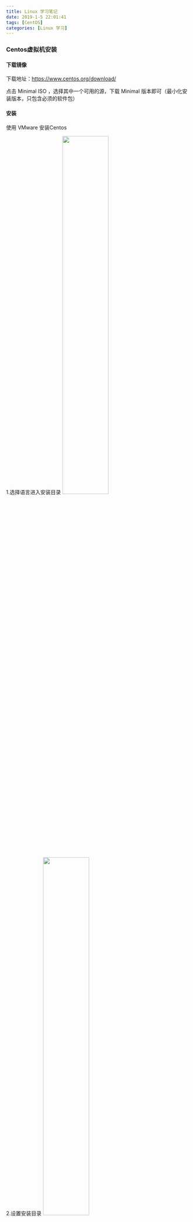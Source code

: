 ```yaml
---
title: Linux 学习笔记
date: 2019-1-5 22:01:41
tags: [CentOS]
categories: [Linux 学习]
---
```



### Centos虚拟机安装

#### 下载镜像

下载地址：https://www.centos.org/download/

点击 Minimal ISO ，选择其中一个可用的源，下载 Minimal 版本即可（最小化安装版本，只包含必须的软件包）

#### 安装

使用 VMware 安装Centos <!--more-->

1.选择语言进入安装目录
<img src="https://hexoblog-1253306922.cos.ap-guangzhou.myqcloud.com/photo2019/%E5%BF%AB%E9%80%9F%E4%B8%8A%E6%89%8BLinux%20%E7%8E%A9%E8%BD%AC%E5%85%B8%E5%9E%8B%E5%BA%94%E7%94%A8/centos%E5%AE%89%E8%A3%85.png" width="50%" height="50%"/>

2.设置安装目录
<img src="https://hexoblog-1253306922.cos.ap-guangzhou.myqcloud.com/photo2019/%E5%BF%AB%E9%80%9F%E4%B8%8A%E6%89%8BLinux%20%E7%8E%A9%E8%BD%AC%E5%85%B8%E5%9E%8B%E5%BA%94%E7%94%A8/%E5%AE%89%E8%A3%85%E4%BD%8D%E7%BD%AE.png"  width="50%" height="50%"/>

3.设置用户信息
<img src="https://hexoblog-1253306922.cos.ap-guangzhou.myqcloud.com/photo2019/%E5%BF%AB%E9%80%9F%E4%B8%8A%E6%89%8BLinux%20%E7%8E%A9%E8%BD%AC%E5%85%B8%E5%9E%8B%E5%BA%94%E7%94%A8/%E7%94%A8%E6%88%B7%E4%BF%A1%E6%81%AF%E8%AE%BE%E7%BD%AE.png"  width="50%" height="50%"/>

4.设置root用户密码（提示密码等级弱，双击完成按钮即可）
<img src="https://hexoblog-1253306922.cos.ap-guangzhou.myqcloud.com/photo2019/%E5%BF%AB%E9%80%9F%E4%B8%8A%E6%89%8BLinux%20%E7%8E%A9%E8%BD%AC%E5%85%B8%E5%9E%8B%E5%BA%94%E7%94%A8/%E8%AE%BE%E7%BD%AE%E5%AF%86%E7%A0%81.png"  width="50%" height="50%"/>

5.等待完成安装，重启
<img src="https://hexoblog-1253306922.cos.ap-guangzhou.myqcloud.com/photo2019/%E5%BF%AB%E9%80%9F%E4%B8%8A%E6%89%8BLinux%20%E7%8E%A9%E8%BD%AC%E5%85%B8%E5%9E%8B%E5%BA%94%E7%94%A8/%E5%AE%8C%E6%88%90%E5%AE%89%E8%A3%85.png"  width="50%" height="50%"/>



### 准备工作

#### 查看IP

##### ip addr 命令

<img src="https://hexoblog-1253306922.cos.ap-guangzhou.myqcloud.com/photo2019/%E5%BF%AB%E9%80%9F%E4%B8%8A%E6%89%8BLinux%20%E7%8E%A9%E8%BD%AC%E5%85%B8%E5%9E%8B%E5%BA%94%E7%94%A8/ipaddr.png "/>

此时IP地址就是网卡的 inet 的值，而上图第一个是本地服务地址，不是我们想要的。第二个没有 inet 这个属性值。

接下来使用vi编辑 /etc/sysconfig/network-scripts/ifcfg-XXX 配置网卡（XXX对应上图的ens33）

<img src="https://hexoblog-1253306922.cos.ap-guangzhou.myqcloud.com/photo2019/%E5%BF%AB%E9%80%9F%E4%B8%8A%E6%89%8BLinux%20%E7%8E%A9%E8%BD%AC%E5%85%B8%E5%9E%8B%E5%BA%94%E7%94%A8/%E7%BD%91%E5%8D%A1%E9%85%8D%E7%BD%AE%E4%BF%AE%E6%94%B9.png"/>

修改ONBOOT值为 yes 。表示默认启动网卡。然后重启网络服务`service network restart `
<img src="https://hexoblog-1253306922.cos.ap-guangzhou.myqcloud.com/photo2019/%E5%BF%AB%E9%80%9F%E4%B8%8A%E6%89%8BLinux%20%E7%8E%A9%E8%BD%AC%E5%85%B8%E5%9E%8B%E5%BA%94%E7%94%A8/%E6%9F%A5%E7%9C%8B%E5%86%85%E7%BD%91IP.png"/>

接下来就可以查看到IP地址了！



##### ifconfig 命令

使用该命令时，会提示`command not found`。我们需要使用`yum install net-tools`命令安装相应的服务。然后就可以使用 ifconfig 命令了！
<img src="https://hexoblog-1253306922.cos.ap-guangzhou.myqcloud.com/photo2019/%E5%BF%AB%E9%80%9F%E4%B8%8A%E6%89%8BLinux%20%E7%8E%A9%E8%BD%AC%E5%85%B8%E5%9E%8B%E5%BA%94%E7%94%A8/ifconfig.png"  width="80%" height="80%"/>



#### 替换默认源

使用163源的帮助文档 http://mirrors.163.com/.help/centos.html

1. 首先备份/etc/yum.repos.d/CentOS-Base.repo 

```
	mv /etc/yum.repos.d/CentOS-Base.repo /etc/yum.repos.d/CentOS-Base.repo.backup
```

2. 下载对应版本repo文件, 放入/etc/yum.repos.d/(操作前请做好相应备份) 

   CentOS7: http://mirrors.163.com/.help/CentOS7-Base-163.repo

3. 运行以下命令生成缓存 

```
	yum clean all
	yum makecache
```
<img src="https://hexoblog-1253306922.cos.ap-guangzhou.myqcloud.com/photo2019/%E5%BF%AB%E9%80%9F%E4%B8%8A%E6%89%8BLinux%20%E7%8E%A9%E8%BD%AC%E5%85%B8%E5%9E%8B%E5%BA%94%E7%94%A8/%E4%BF%AE%E6%94%B9%E9%BB%98%E8%AE%A4%E6%BA%90.png" width="80%" height="80%"/>



#### 安装 Vim

```
	yum install vim
```





### SSH 工具

#### SSH服务端安装

对于服务器版本的系统默认是已经安装了ssh服务的。

```
    # 安装SSH
    yum install openssh-server
    # 启动SSH
    service sshd start
    # 设置开机运行
    chkconfig sshd on
```

#### SSH客户端安装

yum install openssh-clients

**连接ssh服务端**

ssh root@192.168.156.188

然后输入密码，即可连接到远程的SSH服务端。



**存在的问题**

​	Windows平台的Xshell连接服务器后提示`WARNING! The remote SSH server rejected X11 forwarding request.`警告

解决办法：

​	编辑 /etc/ssh/sshd_config。设置 X11Forwarding yes。如果依然无法解决则修改Xshell中当前连接的SSH->隧道(Tunneling)，然后关闭 X11转发 。
<img src="https://hexoblog-1253306922.cos.ap-guangzhou.myqcloud.com/photo2019/%E5%BF%AB%E9%80%9F%E4%B8%8A%E6%89%8BLinux%20%E7%8E%A9%E8%BD%AC%E5%85%B8%E5%9E%8B%E5%BA%94%E7%94%A8/x11%E9%97%AE%E9%A2%98.png" width="50%" height="50%"/>



#### SSH config用法详解

config 用于方便我们管理多个SSH，存放路径为 ~/.ssh/config 。

**配置语法**：host 别名、 HostName 主机名、 User 用户名、Port 端口号、IdentityFile 秘钥文件（私钥）

配置完成之后，我们就可以使用` ssh 别名 `的方式访问服务器。

<img src="https://hexoblog-1253306922.cos.ap-guangzhou.myqcloud.com/photo2019/%E5%BF%AB%E9%80%9F%E4%B8%8A%E6%89%8BLinux%20%E7%8E%A9%E8%BD%AC%E5%85%B8%E5%9E%8B%E5%BA%94%E7%94%A8/sshconfig.png">



#### 免密码登录方案之SSH Key

使用ssh工具生成公钥和私钥，然后在服务端进行注册，将生成的公钥复制到服务器中。然后就可以实现免密登录了。

Windows平台

​	通过 **Xshell -> 工具 -> 用户秘钥管理者 -> 生成 -> 设置秘钥类型和秘钥长度 -> 设置秘钥名称和秘钥加密的密码 -> 点击完成（另保存公钥）**

Linux平台

​	**进入.ssh目录 -> 使用 ssh-keygen -t rsa 命令 -> 设置秘钥名称和密码**

<img src="https://hexoblog-1253306922.cos.ap-guangzhou.myqcloud.com/photo2019/%E5%BF%AB%E9%80%9F%E4%B8%8A%E6%89%8BLinux%20%E7%8E%A9%E8%BD%AC%E5%85%B8%E5%9E%8B%E5%BA%94%E7%94%A8/sshkey%E7%94%9F%E6%88%90.png"  width="80%" height="80%"/>

然后将（mindyu.pub）文件中公钥的复制到服务器端的 `~/.ssh/authorized_keys` 文件中去。

如果客户端是Linux平台，还需要将私钥进行加载 `ssh-add ~/.ssh/mindyu`。然后就可以免密访问。

而Windows平台只需要设置Xshell用户身份认证方式为`Public Key`即可。



#### SSH 端口安全

修改SSH默认的端口号

```
    # 修改配置文件中 Port (可以监听多个端口)
    vim /etc/ssh/sshd_config

    # 重启SSH服务
    service sshd restart
```



### Linux 常用命令

#### 软件操作命令

> 软件包管理器：yum
>
> 安装软件：yum install xxx
>
> 卸载软件：yum remove xxx
>
> 搜索软件：yum search xxx
>
> 清理缓存：yum clean packages
>
> 列出已安装：yum list 
>
> 软件包信息：yum info xxx
>



#### 服务器硬件资源和磁盘操作

> 内存：free -m
>
> 硬盘：df -h
>
> 负载：w 、top （Load Average 就是一段时间 (1 分钟、5分钟、15分钟) 内平均 Load ）
>
> CPU：cat /proc/cpuinfo

<img src="https://hexoblog-1253306922.cos.ap-guangzhou.myqcloud.com/photo2019/%E5%BF%AB%E9%80%9F%E4%B8%8A%E6%89%8BLinux%20%E7%8E%A9%E8%BD%AC%E5%85%B8%E5%9E%8B%E5%BA%94%E7%94%A8/%E7%A1%AC%E4%BB%B6%E8%B5%84%E6%BA%90%E4%BF%A1%E6%81%AF.png" width="80%" height="80%" />



#### 文件和文件夹操作

##### Linux 文件目录结构

![Linux 文件目录结构](https://hexoblog-1253306922.cos.ap-guangzhou.myqcloud.com/photo2019/%E5%BF%AB%E9%80%9F%E4%B8%8A%E6%89%8BLinux%20%E7%8E%A9%E8%BD%AC%E5%85%B8%E5%9E%8B%E5%BA%94%E7%94%A8/linux%E6%96%87%E4%BB%B6%E7%9B%AE%E5%BD%95%E7%BB%93%E6%9E%84.png )



##### 文件基本操作

|  命令   |          解释           | 命令  |   解释   |
| :-----: | :---------------------: | :---: | :------: |
| ls / ll |     查看目录下文件      | touch | 新建文件 |
|  mkdir  | 创建文件夹(-p 逐层创建) |  cd   | 进入目录 |
|   rm    | 删除文件和目录(-r 循环) |  cp   |   复制   |
|   mv    |          移动           |  pwd  | 显示路径 |



##### 文件编辑神器 Vim

​	快捷键键盘图：

![键盘图](http://www.runoob.com/wp-content/uploads/2015/10/vi-vim-cheat-sheet-sch.gif)

​	工作模式：

<img src="http://www.runoob.com/wp-content/uploads/2014/07/vim-vi-workmodel.png" width="50%" height="50%" />

[Linux vi/vim | 菜鸟教程](http://www.runoob.com/linux/linux-vim.html)



##### 文件权限421

rwx （读4、写2、可执行1）

```
drwxr-xr-x    // 表示当前为文件夹，创建者权限为rwx，用户组权限为r-x，其他用户权限为r-x
```



##### 文件搜索、查找、读取

| 命令 |      解释      | 命令 |    解释    |
| :--: | :------------: | :--: | :--------: |
| tail | 从文件尾开始读 | head | 从文件头读 |
| cat  |  读取整个文件  | more |  分页读取  |
| less |    可控分页    | grep | 搜索关键字 |
| find |    查找文件    |  wc  |  统计个数  |



##### 文件的压缩和解压

**tar 命令**
	以下5个独立命令，解压缩时只能用到其中一个。
```
-c: 建立压缩档案 
-x：解压 
-t：查看内容 
-r：向压缩归档文件末尾追加文件 
-u：更新原压缩包中的文件
```

下面的参数是根据需要在压缩或解压档案时可选的。
```
-z：有gzip属性的 
-j：有bz2属性的 
-Z：有compress属性的 
-v：显示所有过程 
-O：将文件解开到标准输出 
```

-f 命令为**必选**的命令，后面添加档案名

```
-f: 使用档案名字，切记，这个参数是最后一个参数，后面只能接档案名。 
```

 [Linux tar.gz、tar、bz2、zip 等解压缩、压缩命令详解](http://www.runoob.com/w3cnote/linux-tar-gz.html)



#### 系统用户操作命令

| 命令    | 解释                          |
| ------- | ----------------------------- |
| useradd | 添加用户                      |
| adduser | 添加用户                      |
| userdel | 删除用户(-r 表示删除用户目录) |
| passwd  | 设置密码                      |

在 CentOS 中，useradd和adduser是一样的。都是在创建了用户之后，会在/etc/passwd文件中加一条新建用户的记录，然后在/home目录下创建新用户的主目录，并把/etc/skel目录中的文件复制到这个主目录下面。 **注意：这种方法创建的新用户，在设置密码之前是不能登陆到系统上的，需要在root权限下使用“passwd 用户名”的方法为指定的用户设置密码。下次才能以该用户名和密码登陆到系统中。** 

在 Ubuntu 中，推荐使用adduser命令，adduser命令会创建用户，同时创建同名的组，添加用户到对应的组中，创建对应的home文件夹，拷贝/etc/skel文件，最后输入用户密码。而useradd还需要添加其他参数。



#### 防火墙相关设置

**安装及使用**

> 安装：yum install firewalld
>
> 启动：service firewalld start 
>
> 检查状态：service firewalld status 
>
> 关闭或禁用防火墙：service firewalld stop/disable

**配置 firewalld-cmd**

> 查看版本： firewall-cmd --version
>
> 查看帮助： firewall-cmd --help
>
> 显示状态： firewall-cmd –state
>
> 列出所有的区域：firewall-cmd --get-zones
>
> 列出默认区域：firewall-cmd --get-default-zone
>
> 列出所有区域配置： firewall-cmd --list-all-zone
>
> 查看所有打开的端口： firewall-cmd --zone=public --list-ports
>
> 查看规则：iptables -L -n
>
> 更新防火墙规则： firewall-cmd --reload
>
> 查看区域信息:  firewall-cmd --get-active-zones
>
> 查看指定接口所属区域： firewall-cmd --get-zone-of-interface=eth0

**添加服务** 

> firewall-cmd –add-service=ssh
>
> firewall-cmd –query-service=ssh
>
> firewall-cmd –remove-service=ssh

**添加端口**

> 添加：firewall-cmd --zone=public --add-port=80/tcp 
>
> 重新载入：firewall-cmd --reload
>
> 查看：firewall-cmd --zone=public --query-port=80/tcp
>
> 删除：firewall-cmd --zone=public --remove-port=80/tcp



#### 提权和文件上传和下载

使用普通用户时，当我们安装软件等操作时，就会提示权限不够，此时就需要提权操作。但是当我们使用 sudo 进行提权时，会提示 `xxx用户 is not in the sudoers file.  This incident will be reported.`即当前用户不在 sudoers 文件中。

那么就需要使用 root 用户登录然后通过 visudo 命令添加。

```
## Allows people in group wheel to run all commands
%wheel  ALL=(ALL)       ALL
%mindyu ALL=(ALL)       ALL		# 允许mindyu用户使用提权操作
```

<img src="https://hexoblog-1253306922.cos.ap-guangzhou.myqcloud.com/photo2019/%E5%BF%AB%E9%80%9F%E4%B8%8A%E6%89%8BLinux%20%E7%8E%A9%E8%BD%AC%E5%85%B8%E5%9E%8B%E5%BA%94%E7%94%A8/visudo.png" width="80%" height="80%"/>



**服务器端下载命令**

```
	wget http://www.baidu.com

	curl -o baidu.html http://www.baidu.com		// -o 指定文件名
```



**本地上传命令**

对于 Linux 平台：

```
# 上传本地 test.txt 文件到服务器的 tmp 目录下
scp test.txt root@192.168.156.188:/tmp/

# 下载服务器的 test.txt 文件到本地当前目录
scp root@192.168.156.188:/tmp/test.txt ./
```

对于 Windows 平台：

使用 Xshell 软件即可。首先需要在服务器端安装 `yum install lrzsz`，然后就可以使用一下命令：

```
# 上传，回车之后选择需上传的文件
rz 

# 下载，xxx表示文件名，回车之后选择下载的路径
sz xxx
```

另外 WinSCP 软件可以实现可视化的文件上传下载功能。EditPlus 软件可以实现修改远程服务器配置文件。



### WebServer 安装和配置

#### Apache

**基本操作**

| 解释 | 命令                |
| ---- | ------------------- |
| 安装 | yum install httpd   |
| 启动 | service httpd start |
| 停止 | service httpd stop  |

**虚拟主机配置**

配置 /etc/httpd/conf/httpd.conf 文件

```xml
<VirtualHost *:80>
    ServerName www.mindyu.test
    DocumentRoot /data/www
    <Directory "/data/www">
        Options Indexes FollowSymLinks
        AllowOverride None
        Require all granted
    </Directory>
</VirtualHost>
```

在本地需要修改 host 文件，添加 www.mindyu.test 的映射。Windows 平台在 `C:\WINDOWS\system32\drivers\etc` 路径下。

如果配置完成之后，访问该网址时，依然进入的是 Apache的默认页，则 `sudo setenforce 0`即可！

同时可以通过修改默认配置 `/etc/selinux/config `文件中的 SELINUX 值为 disabled 。



**伪静态**

通过 rewrite 模块实现

```xml
<VirtualHost *:80>
    ServerName www.mindyu.test
    DocumentRoot /data/www
    <Directory "/data/www">
        Options Indexes FollowSymLinks
        AllowOverride None
        Require all granted
        <IfModule mod_rewrite.c>
            RewriteEngine On
            RewriteRule ^(.*).htmp$ index.html    # 将所有 .htmp 请求重写到 index.html
        </IfModule>
    </Directory>
</VirtualHost>
```



#### Nginx

**安装**

1. 添加源

```
sudo rpm -Uvh http://nginx.org/packages/centos/7/noarch/RPMS/nginx-release-centos-7-0.el7.ngx.noarch.rpm
```

2. 安装

```
sudo yum install -y nginx
```

3. 使用

```
# 启动
sudo service nginx start
# 重载
sudo service nginx reload
# 停止
sudo service nginx stop
# 开机启动
sudo systemctl enable nginx.service
```

**配置一个虚拟主机**

在 /etc/nginx/conf.d/ 目录下，新建一个 test.conf 的文件进行以下配置。

```
server {
    listen       80;
    server_name  www.mindyu.test;
    root   /data/www;
    index  index.html index.htm;
}
```

配置完成之后，进行重载即可访问。

*注：当 Apache 服务启动时，就无法在启动 nginx 服务了，因为它们默认都是 80 端口。*



**伪静态**

```
server {
    listen       80;
    server_name  www.mindyu.test;
    root   /data/www;
    index  index.html index.htm;
    location / {
        rewrite ^(.*)\.htmp$ /index.html;
    }
}
```



**日志记录**

nginx 可进行日志记录，通过配置 nginx.conf 文件

```
	# 格式化样式
	log_format  main  '$remote_addr - $remote_user [$time_local] "$request" '
                      '$status $body_bytes_sent "$http_referer" '
                      '"$http_user_agent" "$http_x_forwarded_for"';
                      
	# 日志路径和采用的格式化方式
    access_log  /var/log/nginx/access.log  main;
```

另外也可以在每个不同的虚拟主机中进行单独配置，实现不同的应用生成不同的日志文件。



**反向代理和负载均衡**

```
upstream test_hosts{
    server 185.199.111.153:80 weight=5;
    server 192.168.156.188:80 weight=1;
}

server {
    listen       80;
    server_name  www.mindyu.test;
    root   /data/www;
    index  index.html index.htm;
    location / {
        # rewrite ^(.*)\.htmp$ /index.html;
        proxy_pass http://test_hosts;
    }    
}
```









